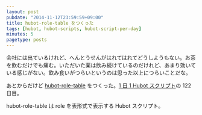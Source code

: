 ```yaml
---
layout: post
pubdate: "2014-11-12T23:59:59+09:00"
title: hubot-role-table をつくった
tags: [hubot, hubot-scripts, hubot-script-per-day]
minutes: 5
pagetype: posts
---
```

会社には出ているけれど、へんとうせんがはれてはれてどうしようもない。お茶を飲むだけでも痛む。いただいた薬は飲み続けているのだけれど、あまり効いている感じがない。飲み食いがつらいというのは思った以上につらいことだな。

あとからだけど [hubot-role-table][gh:bouzuya/hubot-role-table] をつくった。[1 日 1 Hubot スクリプト][hubot-script-per-day]の 122 日目。

hubot-role-table は role を表形式で表示する Hubot スクリプト。

[gh:bouzuya/hubot-role-table]: https://github.com/bouzuya/hubot-role-table
[hubot-script-per-day]: http://blog.bouzuya.net/posts?tags=hubot-script-per-day
